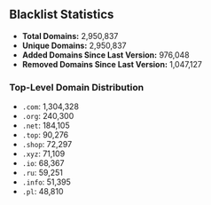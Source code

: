 ## Blacklist Statistics

- **Total Domains:** 2,950,837
- **Unique Domains:** 2,950,837
- **Added Domains Since Last Version:** 976,048
- **Removed Domains Since Last Version:** 1,047,127

### Top-Level Domain Distribution

-  `.com`: 1,304,328
-  `.org`: 240,300
-  `.net`: 184,105
-  `.top`: 90,276
-  `.shop`: 72,297
-  `.xyz`: 71,109
-  `.io`: 68,367
-  `.ru`: 59,251
-  `.info`: 51,395
-  `.pl`: 48,810
